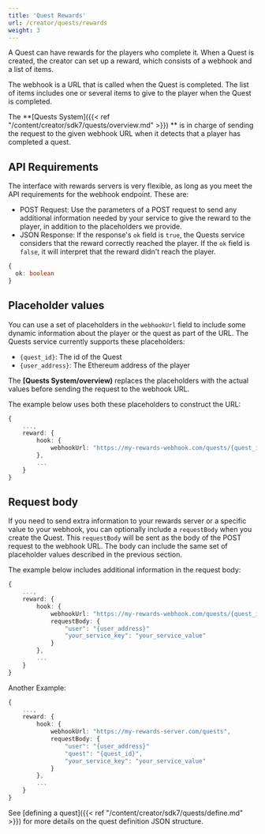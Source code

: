 ```yaml
---
title: 'Quest Rewards'
url: /creator/quests/rewards
weight: 3
---
```


A Quest can have rewards for the players who complete it. When a Quest is created, the creator can set up a reward, which consists of a webhook and a list of items.

The webhook is a URL that is called when the Quest is completed. The list of items includes one or several items to give to the player when the Quest is completed.

The **[Quests System]({{< ref "/content/creator/sdk7/quests/overview.md" >}}) ** is in charge of sending the request to the given webhook URL when it detects that a player has completed a quest.

## API Requirements

The interface with rewards servers is very flexible, as long as you meet the API requirements for the webhook endpoint. These are:

- POST Request: Use the parameters of a POST request to send any additional information needed by your service to give the reward to the player, in addition to the placeholders we provide.
- JSON Response: If the response's `ok` field is `true`, the Quests service considers that the reward correctly reached the player. If the `ok` field is `false`, it will interpret that the reward didn't reach the player.

```typescript
{
  ok: boolean
}
```

## Placeholder values

You can use a set of placeholders in the `webhookUrl` field to include some dynamic information about the player or the quest as part of the URL. The Quests service currently supports these placeholders:

- `{quest_id}`: The id of the Quest
- `{user_address}`: The Ethereum address of the player

The **[Quests System/overview)** replaces the placeholders with the actual values before sending the request to the webhook URL.

The example below uses both these placeholders to construct the URL:

```typescript
{
    ...,
    reward: {
        hook: {
            webhookUrl: "https://my-rewards-webhook.com/quests/{quest_id}/user/{user_address}",
        },
        ...
    }
}
```

## Request body

If you need to send extra information to your rewards server or a specific value to your webhook, you can optionally include a `requestBody` when you create the Quest. This `requestBody` will be sent as the body of the POST request to the webhook URL. The body can include the same set of placeholder values described in the previous section.

The example below includes additional information in the request body:

```typescript
{
    ...,
    reward: {
        hook: {
            webhookUrl: "https://my-rewards-webhook.com/quests/{quest_id}",
            requestBody: {
                "user": "{user_address}"
                "your_service_key": "your_service_value"
            }
        },
        ...
    }
}
```

Another Example:

```typescript
{
    ...,
    reward: {
        hook: {
            webhookUrl: "https://my-rewards-server.com/quests",
            requestBody: {
                "user": "{user_address}"
                "quest": "{quest_id}",
                "your_service_key": "your_service_value"
            }
        },
        ...
    }
}
```

See [defining a quest]({{< ref "/content/creator/sdk7/quests/define.md" >}}) for more details on the quest definition JSON structure.
